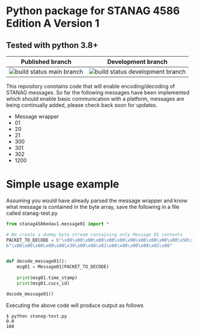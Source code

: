 # Python package for STANAG 4586 Edition A Version 1
## Tested with python 3.8+

Published branch | Development branch
--- | ---
![build status main branch](https://travis-ci.com/faisalthaheem/python-stanag-4586-EDA-v1.svg?branch=main) | ![build status development branch](https://travis-ci.com/faisalthaheem/python-stanag-4586-EDA-v1.svg?branch=development)

This repository conotains code that will enable encoding/decoding of STANAG messages.
So far the following messages have been implemented which should enable basic communication with a platform, messages are being continually added, please check back soon for updates.
- Message wrapper
- 01
- 20
- 21
- 300
- 301
- 302
- 1200

# Simple usage example
Assuming you would have already parsed the message wrapper and know what message is contained in the byte array, save the following in a file called stanag-test.py

```python
from stanag4586edav1.message01 import *

# We create a dummy byte stream containing only Message 01 contents
PACKET_TO_DECODE = b"\x00\x00\x00\x00\x00\x00\x00\x00\x00\x00\x00\x50\x00\x00\x00\xA0\x00\x00\x00\x00" \
b"\x00\x00\x00\x00\x00\x39\x00\x00\x01\x00\x00\x00\x00\x01\x00"


def decode_message01():
    msg01 = Message01(PACKET_TO_DECODE)
    
    print(msg01.time_stamp)
    print(msg01.cucs_id)

decode_message01()
```

Executing the above code will produce output as follows

```shell
$ python stanag-test.py
0.0
160

```